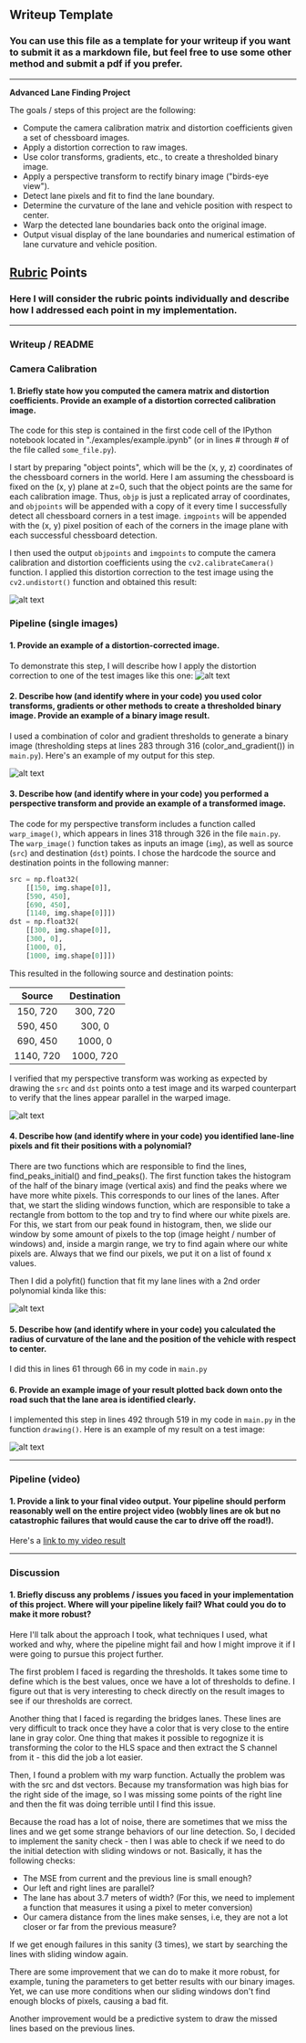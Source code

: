 ## Writeup Template

### You can use this file as a template for your writeup if you want to submit it as a markdown file, but feel free to use some other method and submit a pdf if you prefer.

---

**Advanced Lane Finding Project**

The goals / steps of this project are the following:

* Compute the camera calibration matrix and distortion coefficients given a set of chessboard images.
* Apply a distortion correction to raw images.
* Use color transforms, gradients, etc., to create a thresholded binary image.
* Apply a perspective transform to rectify binary image ("birds-eye view").
* Detect lane pixels and fit to find the lane boundary.
* Determine the curvature of the lane and vehicle position with respect to center.
* Warp the detected lane boundaries back onto the original image.
* Output visual display of the lane boundaries and numerical estimation of lane curvature and vehicle position.

[//]: # (Image References)

[image1]: ./output_images/undistort_output.png "Undistorted"
[image2]: ./test_images/test1.jpg "Road Transformed"
[image3]: ./output_images/binary.png "Binary Example"
[image4]: ./output_images/warped_straight_lines.png "Warp Example"
[image5]: ./output_images/color_fit_lines.png "Fit Visual"
[image6]: ./output_images/example_output.png "Output"
[video1]: ./project_video.mp4 "Video"

## [Rubric](https://review.udacity.com/#!/rubrics/571/view) Points

### Here I will consider the rubric points individually and describe how I addressed each point in my implementation.  

---

### Writeup / README

### Camera Calibration

#### 1. Briefly state how you computed the camera matrix and distortion coefficients. Provide an example of a distortion corrected calibration image.

The code for this step is contained in the first code cell of the IPython notebook located in "./examples/example.ipynb" (or in lines # through # of the file called `some_file.py`).  

I start by preparing "object points", which will be the (x, y, z) coordinates of the chessboard corners in the world. Here I am assuming the chessboard is fixed on the (x, y) plane at z=0, such that the object points are the same for each calibration image.  Thus, `objp` is just a replicated array of coordinates, and `objpoints` will be appended with a copy of it every time I successfully detect all chessboard corners in a test image.  `imgpoints` will be appended with the (x, y) pixel position of each of the corners in the image plane with each successful chessboard detection.  

I then used the output `objpoints` and `imgpoints` to compute the camera calibration and distortion coefficients using the `cv2.calibrateCamera()` function.  I applied this distortion correction to the test image using the `cv2.undistort()` function and obtained this result: 

![alt text][image1]

### Pipeline (single images)

#### 1. Provide an example of a distortion-corrected image.

To demonstrate this step, I will describe how I apply the distortion correction to one of the test images like this one:
![alt text][image2]

#### 2. Describe how (and identify where in your code) you used color transforms, gradients or other methods to create a thresholded binary image.  Provide an example of a binary image result.

I used a combination of color and gradient thresholds to generate a binary image (thresholding steps at lines 283 through 316 (color_and_gradient()) in `main.py`).  Here's an example of my output for this step. 

![alt text][image3]

#### 3. Describe how (and identify where in your code) you performed a perspective transform and provide an example of a transformed image.

The code for my perspective transform includes a function called `warp_image()`, which appears in lines 318 through 326 in the file `main.py`.  The `warp_image()` function takes as inputs an image (`img`), as well as source (`src`) and destination (`dst`) points.  I chose the hardcode the source and destination points in the following manner:

```python
src = np.float32(
    [[150, img.shape[0]],
    [590, 450],
    [690, 450],
    [1140, img.shape[0]]])
dst = np.float32(
    [[300, img.shape[0]],
    [300, 0],
    [1000, 0],
    [1000, img.shape[0]]])
```

This resulted in the following source and destination points:

| Source        | Destination   | 
|:-------------:|:-------------:| 
| 150, 720      | 300, 720        | 
| 590, 450      | 300, 0      |
| 690, 450     | 1000, 0      |
| 1140, 720      | 1000, 720        |

I verified that my perspective transform was working as expected by drawing the `src` and `dst` points onto a test image and its warped counterpart to verify that the lines appear parallel in the warped image.

![alt text][image4]

#### 4. Describe how (and identify where in your code) you identified lane-line pixels and fit their positions with a polynomial?

There are two functions which are responsible to find the lines, find_peaks_initial() and find_peaks(). The first function takes the histogram of the half of the binary image (vertical axis) and find the peaks where we have more white pixels. This corresponds to our lines of the lanes. After that, we start the sliding windows function, which are responsible to take a rectangle from bottom to the top and try to find where our white pixels are. For this, we start from our peak found in histogram, then, we slide our window by some amount of pixels to the top (image height / number of windows) and, inside a margin range, we try to find again where our white pixels are.
Always that we find our pixels, we put it on a list of found x values.  

Then I did a polyfit() function that fit my lane lines with a 2nd order polynomial kinda like this:

![alt text][image5]

#### 5. Describe how (and identify where in your code) you calculated the radius of curvature of the lane and the position of the vehicle with respect to center.

I did this in lines 61 through 66 in my code in `main.py`

#### 6. Provide an example image of your result plotted back down onto the road such that the lane area is identified clearly.

I implemented this step in lines 492 through 519 in my code in `main.py` in the function `drawing()`.  Here is an example of my result on a test image:

![alt text][image6]

---

### Pipeline (video)
#### 1. Provide a link to your final video output.  Your pipeline should perform reasonably well on the entire project video (wobbly lines are ok but no catastrophic failures that would cause the car to drive off the road!).

Here's a [link to my video result](./project_video_result.mp4)

---

### Discussion

#### 1. Briefly discuss any problems / issues you faced in your implementation of this project.  Where will your pipeline likely fail?  What could you do to make it more robust?

Here I'll talk about the approach I took, what techniques I used, what worked and why, where the pipeline might fail and how I might improve it if I were going to pursue this project further.

The first problem I faced is regarding the thresholds. It takes some time to define which is the best values, once we have a lot of thresholds to define. I figure out that is very interesting to check directly on the result images to see if our thresholds are correct.

Another thing that I faced is regarding the bridges lanes. These lines are very difficult to track once they have a color that is very close to the entire lane in gray color. One thing that makes it possible to regognize it is transforming the color to the HLS space and then extract the S channel from it - this did the job a lot easier.

Then, I found a problem with my warp function. Actually the problem was with the src and dst vectors. Because my transformation was high bias for the right side of the image, so I was missing some points of the right line and then the fit was doing terrible until I find this issue.

Because the road has a lot of noise, there are sometimes that we miss the lines and we get some strange behaviors of our line detection. So, I decided to implement the sanity check - then I was able to check if we need to do the initial detection with sliding windows or not. Basically, it has the following checks:

* The MSE from current and the previous line is small enough?
* Our left and right lines are parallel?
* The lane has about 3.7 meters of width? (For this, we need to implement a function that measures it using a pixel to meter conversion)
* Our camera distance from the lines make senses, i.e, they are not a lot closer or far from the previous measure?

If we get enough failures in this sanity (3 times), we start by searching the lines with sliding window again.

There are some improvement that we can do to make it more robust, for example, tuning the parameters to get better results with our binary images. Yet, we can use more conditions when our sliding windows don't find enough blocks of pixels, causing a bad fit.

Another improvement would be a predictive system to draw the missed lines based on the previous lines.
  
